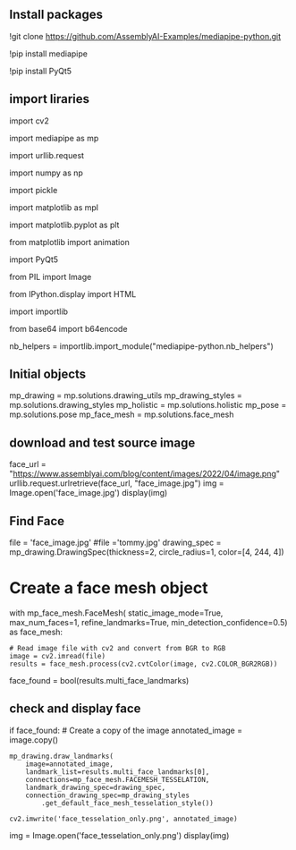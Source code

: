 ## Install packages

!git clone https://github.com/AssemblyAI-Examples/mediapipe-python.git

!pip install mediapipe

!pip install PyQt5


## import liraries
import cv2

import mediapipe as mp

import urllib.request

import numpy as np

import pickle

import matplotlib as mpl

import matplotlib.pyplot as plt

from matplotlib import animation

import PyQt5

from PIL import Image

from IPython.display import HTML

import importlib

from base64 import b64encode

nb_helpers = importlib.import_module("mediapipe-python.nb_helpers")


## Initial objects
mp_drawing = mp.solutions.drawing_utils
mp_drawing_styles = mp.solutions.drawing_styles
mp_holistic = mp.solutions.holistic
mp_pose = mp.solutions.pose
mp_face_mesh = mp.solutions.face_mesh


## download and test source image
face_url = "https://www.assemblyai.com/blog/content/images/2022/04/image.png"
urllib.request.urlretrieve(face_url, "face_image.jpg")
img = Image.open('face_image.jpg')
display(img)

## Find Face
file = 'face_image.jpg'
#file ='tommy.jpg'
drawing_spec = mp_drawing.DrawingSpec(thickness=2, circle_radius=1, color=[4, 244, 4])

# Create a face mesh object
with mp_face_mesh.FaceMesh(
        static_image_mode=True,
        max_num_faces=1,
        refine_landmarks=True,
        min_detection_confidence=0.5) as face_mesh:

    # Read image file with cv2 and convert from BGR to RGB
    image = cv2.imread(file)
    results = face_mesh.process(cv2.cvtColor(image, cv2.COLOR_BGR2RGB))

face_found = bool(results.multi_face_landmarks)

## check and display face
if face_found:
    # Create a copy of the image
    annotated_image = image.copy()

    mp_drawing.draw_landmarks(
        image=annotated_image,
        landmark_list=results.multi_face_landmarks[0],
        connections=mp_face_mesh.FACEMESH_TESSELATION,
        landmark_drawing_spec=drawing_spec,
        connection_drawing_spec=mp_drawing_styles
            .get_default_face_mesh_tesselation_style())

    cv2.imwrite('face_tesselation_only.png', annotated_image)

img = Image.open('face_tesselation_only.png')
display(img)

